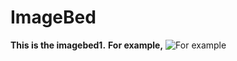 # ImageBed
**This is the imagebed1.**
**For example,**
![For example](https://github.com/north151/ImageBed1/blob/main/image_Linux/backiee-208791-landscape.jpg)



